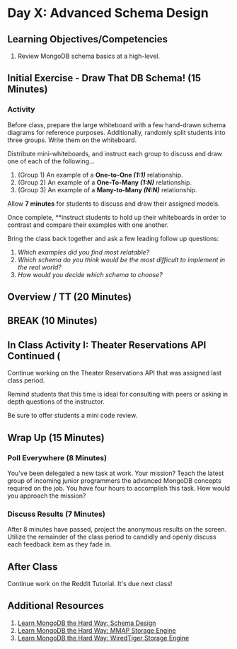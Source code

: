 # Day X: Advanced Schema Design

## Learning Objectives/Competencies

1. Review MongoDB schema basics at a high-level.

## Initial Exercise - Draw That DB Schema! (15 Minutes)

### Activity

Before class, prepare the large whiteboard with a few hand-drawn schema diagrams for reference purposes. Additionally, randomly split students into three groups. Write them on the whiteboard.

Distribute mini-whiteboards, and instruct each group to discuss and draw one of each of the following...

1. (Group 1) An example of a **One-to-One _(1:1)_** relationship.
1. (Group 2) An example of a **One-To-Many _(1:N)_** relationship.
1. (Group 3) An example of a **Many-to-Many _(N:N)_** relationship.

Allow **7 minutes** for students to discuss and draw their assigned models.

Once complete, **instruct students to hold up their whiteboards in order to contrast and compare their examples with one another.

Bring the class back together and ask a few leading follow up questions:

1. _Which examples did you find most relatable?_
1. _Which schema do you think would be the most difficult to implement in the real world?_
1. _How would you decide which schema to choose?_

## Overview / TT (20 Minutes)

## BREAK (10 Minutes)

## In Class Activity I: Theater Reservations API Continued (

Continue working on the Theater Reservations API that was assigned last class period. 

Remind students that this time is ideal for consulting with peers or asking in depth questions of the instructor. 

Be sure to offer students a mini code review.

## Wrap Up (15 Minutes)

### Poll Everywhere (8 Minutes)

You've been delegated a new task at work. Your mission? Teach the latest group of incoming junior programmers the advanced MongoDB concepts required on the job. You have four hours to accomplish this task. How would you approach the mission?

### Discuss Results (7 Minutes)
After 8 minutes have passed, project the anonymous results on the screen. Utilize the remainder of the class period to candidly and openly discuss each feedback item as they fade in. 

## After Class

Continue work on the Reddit Tutorial. It's due next class!

## Additional Resources

1. [Learn MongoDB the Hard Way: Schema Design](http://learnmongodbthehardway.com/schema/schemadesign/)
1. [Learn MongoDB the Hard Way: MMAP Storage Engine](http://learnmongodbthehardway.com/schema/mmap.mmark/)
1. [Learn MongoDB the Hard Way: WiredTiger Storage Engine](http://learnmongodbthehardway.com/schema/wiredtiger/)
